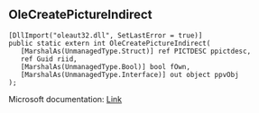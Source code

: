 ## OleCreatePictureIndirect

```
[DllImport("oleaut32.dll", SetLastError = true)]
public static extern int OleCreatePictureIndirect(
   [MarshalAs(UnmanagedType.Struct)] ref PICTDESC ppictdesc,
   ref Guid riid,
   [MarshalAs(UnmanagedType.Bool)] bool fOwn,
   [MarshalAs(UnmanagedType.Interface)] out object ppvObj
);
```

Microsoft documentation: [Link](https://learn.microsoft.com/en-us/windows/win32/api/olectl/nf-olectl-olecreatepictureindirect)
